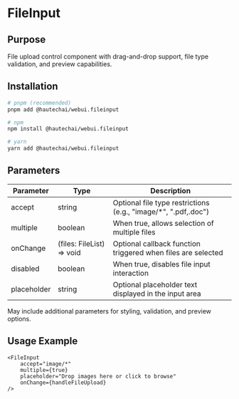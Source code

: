 # FileInput

## Purpose

File upload control component with drag-and-drop support, file type validation, and preview capabilities.

## Installation

```bash
# pnpm (recommended)
pnpm add @hautechai/webui.fileinput

# npm
npm install @hautechai/webui.fileinput

# yarn
yarn add @hautechai/webui.fileinput
```

## Parameters

| Parameter   | Type                      | Description                                                     |
| ----------- | ------------------------- | --------------------------------------------------------------- |
| accept      | string                    | Optional file type restrictions (e.g., "image/\*", ".pdf,.doc") |
| multiple    | boolean                   | When true, allows selection of multiple files                   |
| onChange    | (files: FileList) => void | Optional callback function triggered when files are selected    |
| disabled    | boolean                   | When true, disables file input interaction                      |
| placeholder | string                    | Optional placeholder text displayed in the input area           |

May include additional parameters for styling, validation, and preview options.

## Usage Example

```tsx
<FileInput
    accept="image/*"
    multiple={true}
    placeholder="Drop images here or click to browse"
    onChange={handleFileUpload}
/>
```
